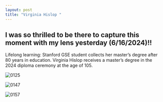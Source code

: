 ```yaml
---
layout: post
title: "Virginia Hislop "
---
```


I was so thrilled to be there to capture this moment with my lens yesterday (6/16/2024)!!
---------
Lifelong learning: Stanford GSE student collects her master’s degree after 80 years in education.
Virginia Hislop receives a master’s degree in the 2024 diploma ceremony at the age of 105.

![0125](https://github.com/kathybeyer/kathybeyer.github.io/assets/121460653/7a15a2c1-b587-4930-ad70-c353ac645b35)

![0147](https://github.com/kathybeyer/kathybeyer.github.io/assets/121460653/80e0fdc1-3327-464a-b206-5cb273babe72)

![0157](https://github.com/kathybeyer/kathybeyer.github.io/assets/121460653/451f3b05-48ed-48be-9ab3-e3e2ff973eaa)



